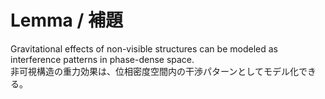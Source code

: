 # Lemma / 補題

Gravitational effects of non-visible structures can be modeled as interference patterns in phase-dense space.  
非可視構造の重力効果は、位相密度空間内の干渉パターンとしてモデル化できる。
